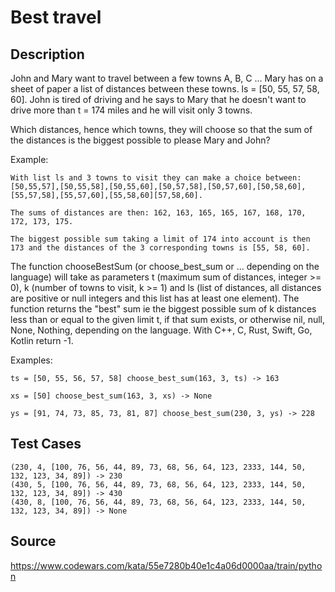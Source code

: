 # Best travel

## Description 

John and Mary want to travel between a few towns A, B, C ... Mary has on a sheet of paper a list of distances between these towns. ls = [50, 55, 57, 58, 60]. John is tired of driving and he says to Mary that he doesn't want to drive more than t = 174 miles and he will visit only 3 towns.

Which distances, hence which towns, they will choose so that the sum of the distances is the biggest possible to please Mary and John?

Example:

    With list ls and 3 towns to visit they can make a choice between: [50,55,57],[50,55,58],[50,55,60],[50,57,58],[50,57,60],[50,58,60],[55,57,58],[55,57,60],[55,58,60][57,58,60].

    The sums of distances are then: 162, 163, 165, 165, 167, 168, 170, 172, 173, 175.

    The biggest possible sum taking a limit of 174 into account is then 173 and the distances of the 3 corresponding towns is [55, 58, 60].

The function chooseBestSum (or choose_best_sum or ... depending on the language) will take as parameters t (maximum sum of distances, integer >= 0), k (number of towns to visit, k >= 1) and ls (list of distances, all distances are positive or null integers and this list has at least one element). The function returns the "best" sum ie the biggest possible sum of k distances less than or equal to the given limit t, if that sum exists, or otherwise nil, null, None, Nothing, depending on the language. With C++, C, Rust, Swift, Go, Kotlin return -1.

Examples:

    ts = [50, 55, 56, 57, 58] choose_best_sum(163, 3, ts) -> 163

    xs = [50] choose_best_sum(163, 3, xs) -> None

    ys = [91, 74, 73, 85, 73, 81, 87] choose_best_sum(230, 3, ys) -> 228
   
## Test Cases

    (230, 4, [100, 76, 56, 44, 89, 73, 68, 56, 64, 123, 2333, 144, 50, 132, 123, 34, 89]) -> 230
    (430, 5, [100, 76, 56, 44, 89, 73, 68, 56, 64, 123, 2333, 144, 50, 132, 123, 34, 89]) -> 430
    (430, 8, [100, 76, 56, 44, 89, 73, 68, 56, 64, 123, 2333, 144, 50, 132, 123, 34, 89]) -> None
    
## Source
https://www.codewars.com/kata/55e7280b40e1c4a06d0000aa/train/python
